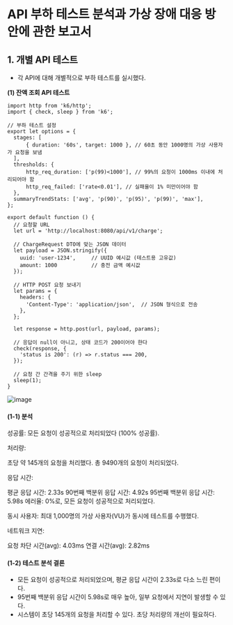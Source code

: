 # API 부하 테스트 분석과 가상 장애 대응 방안에 관한 보고서



## 1. 개별 API 테스트

- 각 API에 대해 개별적으로 부하 테스트를 실시했다. <br> 


**(1) 잔액 조회 API 테스트**

```
import http from 'k6/http';
import { check, sleep } from 'k6';

// 부하 테스트 설정
export let options = {
  stages: [
      { duration: '60s', target: 1000 }, // 60초 동안 1000명의 가상 사용자가 요청을 보냄
  ],
  thresholds: {
      http_req_duration: ['p(99)<1000'], // 99%의 요청이 1000ms 이내에 처리되어야 함
      http_req_failed: ['rate<0.01'], // 실패율이 1% 미만이어야 함
  },
  summaryTrendStats: ['avg', 'p(90)', 'p(95)', 'p(99)', 'max'],
};

export default function () {
  // 요청할 URL
  let url = 'http://localhost:8080/api/v1/charge';

  // ChargeRequest DTO에 맞는 JSON 데이터
  let payload = JSON.stringify({
    uuid: 'user-1234',     // UUID 예시값 (테스트용 고유값)
    amount: 1000           // 충전 금액 예시값
  });

  // HTTP POST 요청 보내기
  let params = {
    headers: {
      'Content-Type': 'application/json',  // JSON 형식으로 전송
    },
  };

  let response = http.post(url, payload, params);

  // 응답이 null이 아니고, 상태 코드가 200이어야 한다
  check(response, {
    'status is 200': (r) => r.status === 200,
  });

  // 요청 간 간격을 주기 위한 sleep
  sleep(1);
}
```

![image](https://github.com/user-attachments/assets/612abf8e-d737-4d05-a101-e23fe07c2530)


#### (1-1) 분석
성공률: 모든 요청이 성공적으로 처리되었다 (100% 성공률).

처리량:

초당 약 145개의 요청을 처리했다.
총 9490개의 요청이 처리되었다.

응답 시간:

평균 응답 시간: 2.33s
90번째 백분위 응답 시간: 4.92s
95번째 백분위 응답 시간: 5.98s
에러율: 0%로, 모든 요청이 성공적으로 처리되었다.

동시 사용자: 최대 1,000명의 가상 사용자(VU)가 동시에 테스트를 수행했다.

네트워크 지연:

요청 차단 시간(avg): 4.03ms
연결 시간(avg): 2.82ms

#### (1-2) 테스트 분석 결론
- 모든 요청이 성공적으로 처리되었으며, 평균 응답 시간이 2.33s로 다소 느린 편이다.
- 95번째 백분위 응답 시간이 5.98s로 매우 높아, 일부 요청에서 지연이 발생할 수 있다.
- 시스템이 초당 145개의 요청을 처리할 수 있다. 초당 처리량의 개선이 필요하다.

